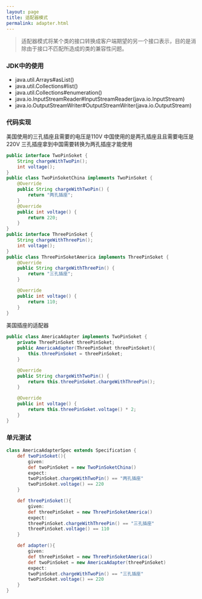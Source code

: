 ```yaml
---
layout: page
title: 适配器模式
permalink: adapter.html
---
```


> 适配器模式将某个类的接口转换成客户端期望的另一个接口表示，目的是消除由于接口不匹配所造成的类的兼容性问题。

### JDK中的使用
- java.util.Arrays#asList()
- java.util.Collections#list()
- java.util.Collections#enumeration()
- java.io.InputStreamReader#InputStreamReader(java.io.InputStream)
- java.io.OutputStreamWriter#OutputStreamWriter(java.io.OutputStream)

### 代码实现
美国使用的三孔插座且需要的电压是110V 中国使用的是两孔插座且且需要电压是220V 三孔插座拿到中国需要转换为两孔插座才能使用  
```java
public interface TwoPinSoket {
    String chargeWithTwoPin();
    int voltage();
}
public class TwoPinSoketChina implements TwoPinSoket {
    @Override
    public String chargeWithTwoPin() {
        return "两孔插座";
    }
    @Override
    public int voltage() {
        return 220;
    }
}
public interface ThreePinSoket {
    String chargeWithThreePin();
    int voltage();
}
public class ThreePinSoketAmerica implements ThreePinSoket {
    @Override
    public String chargeWithThreePin() {
        return "三孔插座";
    }

    @Override
    public int voltage() {
        return 110;
    }
}
```
美国插座的适配器  
```java
public class AmericaAdapter implements TwoPinSoket {
    private ThreePinSoket threePinSoket;
    public AmericaAdapter(ThreePinSoket threePinSoket){
        this.threePinSoket = threePinSoket;
    }

    @Override
    public String chargeWithTwoPin() {
        return this.threePinSoket.chargeWithThreePin();
    }

    @Override
    public int voltage() {
        return this.threePinSoket.voltage() * 2;
    }
}
```

### 单元测试
```groovy
class AmericaAdapterSpec extends Specification {
    def twoPinSoket(){
        given:
        def twoPinSoket = new TwoPinSoketChina()
        expect:
        twoPinSoket.chargeWithTwoPin() == "两孔插座"
        twoPinSoket.voltage() == 220
    }

    def threePinSoket(){
        given:
        def threePinSoket = new ThreePinSoketAmerica()
        expect:
        threePinSoket.chargeWithThreePin() == "三孔插座"
        threePinSoket.voltage() == 110
    }

    def adapter(){
        given:
        def threePinSoket = new ThreePinSoketAmerica()
        def twoPinSoket = new AmericaAdapter(threePinSoket)
        expect:
        twoPinSoket.chargeWithTwoPin() == "三孔插座"
        twoPinSoket.voltage() == 220
    }
}
```